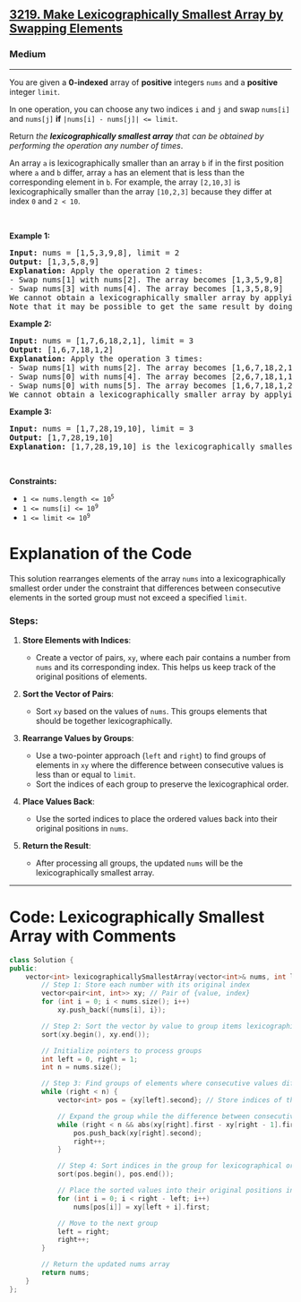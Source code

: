 <h2><a href="https://leetcode.com/problems/make-lexicographically-smallest-array-by-swapping-elements">3219. Make Lexicographically Smallest Array by Swapping Elements</a></h2><h3>Medium</h3><hr><p>You are given a <strong>0-indexed</strong> array of <strong>positive</strong> integers <code>nums</code> and a <strong>positive</strong> integer <code>limit</code>.</p>

<p>In one operation, you can choose any two indices <code>i</code> and <code>j</code> and swap <code>nums[i]</code> and <code>nums[j]</code> <strong>if</strong> <code>|nums[i] - nums[j]| &lt;= limit</code>.</p>

<p>Return <em>the <strong>lexicographically smallest array</strong> that can be obtained by performing the operation any number of times</em>.</p>

<p>An array <code>a</code> is lexicographically smaller than an array <code>b</code> if in the first position where <code>a</code> and <code>b</code> differ, array <code>a</code> has an element that is less than the corresponding element in <code>b</code>. For example, the array <code>[2,10,3]</code> is lexicographically smaller than the array <code>[10,2,3]</code> because they differ at index <code>0</code> and <code>2 &lt; 10</code>.</p>

<p>&nbsp;</p>
<p><strong class="example">Example 1:</strong></p>

<pre>
<strong>Input:</strong> nums = [1,5,3,9,8], limit = 2
<strong>Output:</strong> [1,3,5,8,9]
<strong>Explanation:</strong> Apply the operation 2 times:
- Swap nums[1] with nums[2]. The array becomes [1,3,5,9,8]
- Swap nums[3] with nums[4]. The array becomes [1,3,5,8,9]
We cannot obtain a lexicographically smaller array by applying any more operations.
Note that it may be possible to get the same result by doing different operations.
</pre>

<p><strong class="example">Example 2:</strong></p>

<pre>
<strong>Input:</strong> nums = [1,7,6,18,2,1], limit = 3
<strong>Output:</strong> [1,6,7,18,1,2]
<strong>Explanation:</strong> Apply the operation 3 times:
- Swap nums[1] with nums[2]. The array becomes [1,6,7,18,2,1]
- Swap nums[0] with nums[4]. The array becomes [2,6,7,18,1,1]
- Swap nums[0] with nums[5]. The array becomes [1,6,7,18,1,2]
We cannot obtain a lexicographically smaller array by applying any more operations.
</pre>

<p><strong class="example">Example 3:</strong></p>

<pre>
<strong>Input:</strong> nums = [1,7,28,19,10], limit = 3
<strong>Output:</strong> [1,7,28,19,10]
<strong>Explanation:</strong> [1,7,28,19,10] is the lexicographically smallest array we can obtain because we cannot apply the operation on any two indices.
</pre>

<p>&nbsp;</p>
<p><strong>Constraints:</strong></p>

<ul>
	<li><code>1 &lt;= nums.length &lt;= 10<sup>5</sup></code></li>
	<li><code>1 &lt;= nums[i] &lt;= 10<sup>9</sup></code></li>
	<li><code>1 &lt;= limit &lt;= 10<sup>9</sup></code></li>
</ul>



# Explanation of the Code

This solution rearranges elements of the array `nums` into a lexicographically smallest order under the constraint that differences between consecutive elements in the sorted group must not exceed a specified `limit`.

### Steps:

1. **Store Elements with Indices**:
   - Create a vector of pairs, `xy`, where each pair contains a number from `nums` and its corresponding index. This helps us keep track of the original positions of elements.

2. **Sort the Vector of Pairs**:
   - Sort `xy` based on the values of `nums`. This groups elements that should be together lexicographically.

3. **Rearrange Values by Groups**:
   - Use a two-pointer approach (`left` and `right`) to find groups of elements in `xy` where the difference between consecutive values is less than or equal to `limit`.
   - Sort the indices of each group to preserve the lexicographical order.

4. **Place Values Back**:
   - Use the sorted indices to place the ordered values back into their original positions in `nums`.

5. **Return the Result**:
   - After processing all groups, the updated `nums` will be the lexicographically smallest array.

---

# Code: Lexicographically Smallest Array with Comments

```cpp
class Solution {
public:
    vector<int> lexicographicallySmallestArray(vector<int>& nums, int limit) {
        // Step 1: Store each number with its original index
        vector<pair<int, int>> xy; // Pair of {value, index}
        for (int i = 0; i < nums.size(); i++)
            xy.push_back({nums[i], i});

        // Step 2: Sort the vector by value to group items lexicographically
        sort(xy.begin(), xy.end());

        // Initialize pointers to process groups
        int left = 0, right = 1;
        int n = nums.size();

        // Step 3: Find groups of elements where consecutive values differ by <= limit
        while (right < n) {
            vector<int> pos = {xy[left].second}; // Store indices of the current group

            // Expand the group while the difference between consecutive values <= limit
            while (right < n && abs(xy[right].first - xy[right - 1].first) <= limit) {
                pos.push_back(xy[right].second);
                right++;
            }

            // Step 4: Sort indices in the group for lexicographical order
            sort(pos.begin(), pos.end());

            // Place the sorted values into their original positions in nums
            for (int i = 0; i < right - left; i++)
                nums[pos[i]] = xy[left + i].first;

            // Move to the next group
            left = right;
            right++;
        }

        // Return the updated nums array
        return nums;
    }
};

